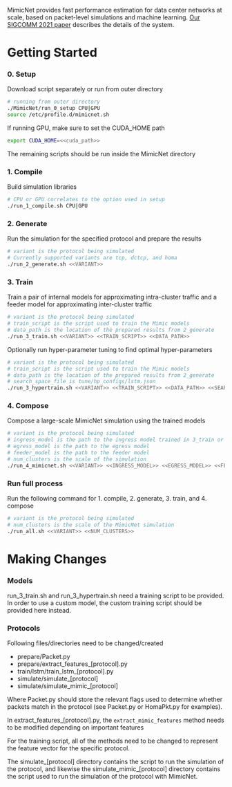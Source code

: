 MimicNet provides fast performance estimation for data center networks at scale, based on packet-level simulations and machine learning.
[Our SIGCOMM 2021 paper](https://dl.acm.org/doi/10.1145/3452296.3472926) describes the details of the system.

# Getting Started
### 0. Setup

Download script separately or run from outer directory
```bash
# running from outer directory
./MimicNet/run_0_setup CPU|GPU
source /etc/profile.d/mimicnet.sh
```

If running GPU, make sure to set the CUDA_HOME path 
```bash
export CUDA_HOME=<<cuda_path>>
```


The remaining scripts should be run inside the MimicNet directory
### 1. Compile 

Build simulation libraries 
```bash
# CPU or GPU correlates to the option used in setup
./run_1_compile.sh CPU|GPU
```

### 2. Generate

Run the simulation for the specified protocol and prepare the results
```bash
# variant is the protocol being simulated 
# Currently supported variants are tcp, dctcp, and homa 
./run_2_generate.sh <<VARIANT>>
```
### 3. Train 

Train a pair of internal models for approximating intra-cluster traffic and a feeder model for approximating inter-cluster traffic

```bash
# variant is the protocol being simulated
# train_script is the script used to train the Mimic models
# data_path is the location of the prepared results from 2_generate
./run_3_train.sh <<VARIANT>> <<TRAIN_SCRIPT>> <<DATA_PATH>>
``` 

Optionally run hyper-parameter tuning to find optimal hyper-parameters

```bash
# variant is the protocol being simulated
# train_script is the script used to train the Mimic models
# data_path is the location of the prepared results from 2_generate
# search_space_file is tune/hp_configs/lstm.json
./run_3_hypertrain.sh <<VARIANT>> <<TRAIN_SCRIPT>> <<DATA_PATH>> <<SEARCH_SPACE_FILE>>
```

### 4. Compose

Compose a large-scale MimicNet simulation using the trained models

```bash
# variant is the protocol being simulated
# ingress_model is the path to the ingress model trained in 3_train or 3_hypertrain
# egress_model is the path to the egress model
# feeder_model is the path to the feeder model
# num_clusters is the scale of the simulation 
./run_4_mimicnet.sh <<VARIANT>> <<INGRESS_MODEL>> <<EGRESS_MODEL>> <<FEEDER_MODEL>> <<NUM_CLUSTERS>>
```

### Run full process

Run the following command for 1. compile, 2. generate, 3. train, and 4. compose 

```bash
# variant is the protocol being simulated
# num_clusters is the scale of the MimicNet simulation
./run_all.sh <<VARIANT>> <<NUM_CLUSTERS>>
```

# Making Changes

### Models

run_3_train.sh and run_3_hypertrain.sh need a training script to be provided. In order to use a custom model, the custom training script should be provided here instead.

### Protocols

Following files/directories need to be changed/created
- prepare/Packet.py
- prepare/extract_features_[protocol].py
- train/lstm/train_lstm_[protocol].py
- simulate/simulate_[protocol]
- simulate/simulate_mimic_[protocol]

Where Packet.py should store the relevant flags used to determine whether packets match in the protocol (see Packet.py or HomaPkt.py for examples).
  
In extract_features_[protocol].py, the `extract_mimic_features` method needs to be modified depending on important features  

For the training script, all of the methods need to be changed to represent the feature vector for the specific protocol. 

The simulate_[protocol] directory contains the script to run the simulation of the protocol, and likewise the simulate_mimic_[protocol] directory contains the script used to run the simulation of the protocol with MimicNet.
